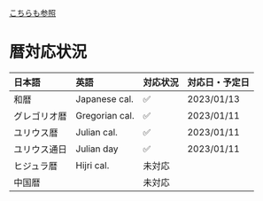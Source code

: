 [こちらも参照](https://github.com/AsPJT/PAX_SAPIENTICA/wiki/%E6%9A%A6%EF%BC%88%E6%97%A5%E5%8D%98%E4%BD%8D%EF%BC%89)

# 暦対応状況

|日本語|英語|対応状況|対応日・予定日|
|:---|:---|:---|:---|
|和暦|Japanese cal.|✅|2023/01/13|
|グレゴリオ暦|Gregorian cal.|✅|2023/01/11|
|ユリウス暦|Julian cal.|✅|2023/01/11|
|ユリウス通日|Julian day|✅|2023/01/11|
|ヒジュラ暦|Hijri cal.|未対応||
|中国暦||未対応||


